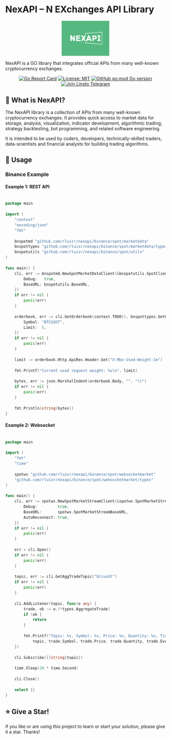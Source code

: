 # NexAPI – N EXchanges API Library

<p align="center">
<img align="center" width="150px" src="./docs/imgs/nexapi.svg">
</p>

NexAPI is a GO library that integrates official APIs from many well-known cryptocurrency exchanges.

<div align=center>

[![Go Report Card](https://goreportcard.com/badge/github.com/rluisr/nexapi)](https://goreportcard.com/report/github.com/rluisr/nexapi)
[![License: MIT](https://img.shields.io/badge/License-MIT-yellow.svg)](https://opensource.org/licenses/MIT)
[![GitHub go.mod Go version](https://img.shields.io/github/go-mod/go-version/linstohu/nexapi)](https://github.com/rluisr/nexapi/blob/main/go.mod)
[![Join Linsto Telegram](https://img.shields.io/badge/telegram-linsto-brightgreen?logo=telegram)](https://t.me/linstohu)

</div>

## 🤷‍ What is NexAPI?

The NexAPI library is a collection of APIs from many well-known cryptocurrency exchanges. It provides quick access to market data for storage, analysis, visualization, indicator development, algorithmic trading, strategy backtesting, bot programming, and related software engineering.

It is intended to be used by coders, developers, technically-skilled traders, data-scientists and financial analysts for building trading algorithms.

## 🔎 Usage

### Binance Example

#### Example 1: REST API

```go

package main

import (
	"context"
	"encoding/json"
	"fmt"

	bnspotmd "github.com/rluisr/nexapi/binance/spot/marketdata"
	bnspottypes "github.com/rluisr/nexapi/binance/spot/marketdata/types"
	bnspotutils "github.com/rluisr/nexapi/binance/spot/utils"
)

func main() {
	cli, err := bnspotmd.NewSpotMarketDataClient(&bnspotutils.SpotClientCfg{
		Debug:   true,
		BaseURL: bnspotutils.BaseURL,
	})
	if err != nil {
		panic(err)
	}

	orderbook, err := cli.GetOrderbook(context.TODO(), bnspottypes.GetOrderbookParams{
		Symbol: "BTCUSDT",
		Limit:  5,
	})
	if err != nil {
		panic(err)
	}

	limit := orderbook.Http.ApiRes.Header.Get("X-Mbx-Used-Weight-1m")

	fmt.Printf("Current used request weight: %v\n", limit)

	bytes, err := json.MarshalIndent(orderbook.Body, "", "\t")
	if err != nil {
		panic(err)
	}

	fmt.Println(string(bytes))
}

```

#### Example 2: Websocket

```go

package main

import (
	"fmt"
	"time"

	spotws "github.com/rluisr/nexapi/binance/spot/websocketmarket"
	"github.com/rluisr/nexapi/binance/spot/websocketmarket/types"
)

func main() {
	cli, err := spotws.NewSpotMarketStreamClient(&spotws.SpotMarketStreamCfg{
		Debug:         true,
		BaseURL:       spotws.SpotMarketStreamBaseURL,
		AutoReconnect: true,
	})
	if err != nil {
		panic(err)
	}

	err = cli.Open()
	if err != nil {
		panic(err)
	}

	topic, err := cli.GetAggTradeTopic("btcusdt")
	if err != nil {
		panic(err)
	}

	cli.AddListener(topic, func(e any) {
		trade, ok := e.(*types.AggregateTrade)
		if !ok {
			return
		}

		fmt.Printf("Topic: %s, Symbol: %v, Price: %v, Quantity: %v, Time: %v\n",
			topic, trade.Symbol, trade.Price, trade.Quantity, trade.EventTime)
	})

	cli.Subscribe([]string{topic})

	time.Sleep(20 * time.Second)

	cli.Close()

	select {}
}

```

## ⭐ Give a Star!

If you like or are using this project to learn or start your solution, please give it a star. Thanks!
